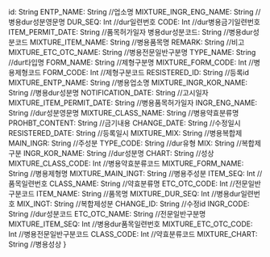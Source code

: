 id: String
ENTP_NAME: String //업소명
MIXTURE_INGR_ENG_NAME: String //병용dur성분영문명
DUR_SEQ: Int //dur일련번호
CODE: Int //dur병용금기일련번호
ITEM_PERMIT_DATE: String //품목허가일자
병용dur성분코드: String //병용dur성분코드
MIXTURE_ITEM_NAME: String //병용품목명
REMARK: String //비고
MIXTURE_ETC_OTC_NAME: String //병용전문일반구분명
TYPE_NAME: String //dur타입명
FORM_NAME: String //제형구분명
MIXTURE_FORM_CODE: Int //병용제형코드
FORM_CODE: Int //제형구분코드
RESISTERED_ID: String //등록id
MIXTURE_ENTP_NAME: String //병용업소명
MIXTURE_INGR_KOR_NAME: String //병용dur성분명
NOTIFICATION_DATE: String //고시일자
MIXTURE_ITEM_PERMIT_DATE: String //병용품목허가일자
INGR_ENG_NAME: String //dur성분영문명
MIXTURE_CLASS_NAME: String //병용약효분류명
PROHBT_CONTENT: String //금기내용
CHANGE_DATE: String //수정일시
RESISTERED_DATE: String //등록일시
MIXTURE_MIX: String //병용복합제
MAIN_INGR: String //주성분
TYPE_CODE: String //dur유형
MIX: String //복합제구분
INGR_KOR_NAME: String //dur성분명
CHART: String //성상
MIXTURE_CLASS_CODE: Int //병용약효분류코드
MIXTURE_FORM_NAME: String //병용제형명
MIXTURE_MAIN_INGT: String //병용주성분
ITEM_SEQ: Int //품목일련번호
CLASS_NAME: String //약효분류명
ETC_OTC_CODE: Int //전문일반구분코드
ITEM_NAME: String //품목명
MIXTURE_DUR_SEQ: Int //병용dur일련번호
MIX_INGT: String //복합제성분
CHANGE_ID: String //수정id
INGR_CODE: String //dur성분코드
ETC_OTC_NAME: String //전문일반구분명
MIXTURE_ITEM_SEQ: Int //병용dur품목일련번호
MIXTURE_ETC_OTC_CODE: Int //병용전문일반구분코드
CLASS_CODE: Int //약효분류코드
MIXTURE_CHART: String //병용성상
}
